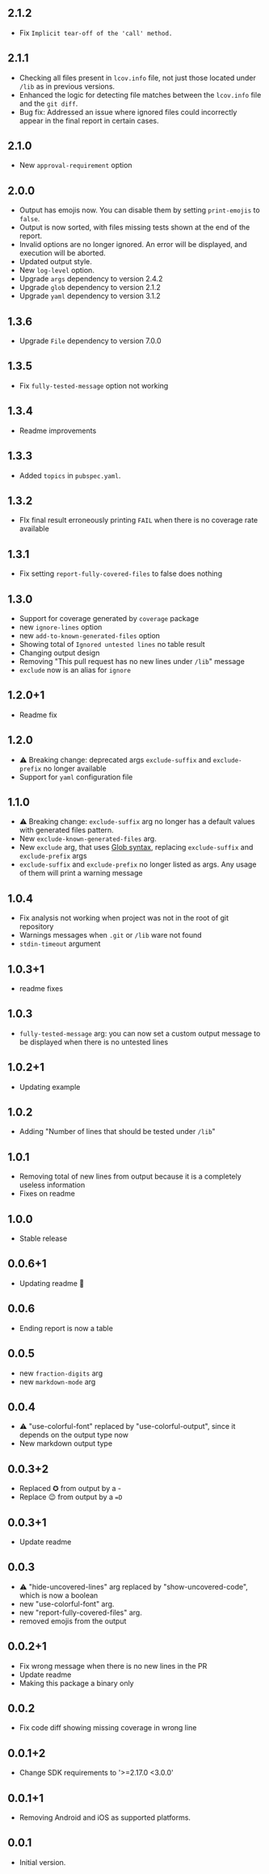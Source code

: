 ## 2.1.2
- Fix `Implicit tear-off of the 'call' method.`

## 2.1.1
- Checking all files present in `lcov.info` file, not just those located under `/lib` as in previous versions.
- Enhanced the logic for detecting file matches between the `lcov.info` file and the `git diff`.
- Bug fix: Addressed an issue where ignored files could incorrectly appear in the final report in certain cases.

## 2.1.0
- New `approval-requirement` option

## 2.0.0

- Output has emojis now. You can disable them by setting `print-emojis` to `false`.
- Output is now sorted, with files missing tests shown at the end of the report.
- Invalid options are no longer ignored. An error will be displayed, and execution will be aborted.
- Updated output style.
- New `log-level` option.
- Upgrade `args` dependency to version 2.4.2
- Upgrade `glob` dependency to version 2.1.2
- Upgrade `yaml` dependency to version 3.1.2

## 1.3.6

- Upgrade `File` dependency to version 7.0.0

## 1.3.5

- Fix `fully-tested-message` option not working

## 1.3.4

- Readme improvements

## 1.3.3

- Added `topics` in `pubspec.yaml`.

## 1.3.2

- FIx final result erroneously printing `FAIL` when there is no coverage rate available

## 1.3.1

- Fix setting `report-fully-covered-files` to false does nothing

## 1.3.0

- Support for coverage generated by `coverage` package
- new `ignore-lines` option
- new `add-to-known-generated-files` option
- Showing total of `Ignored untested lines` no table result
- Changing output design
- Removing "This pull request has no new lines under `/lib`" message
- `exclude` now is an alias for `ignore`

## 1.2.0+1

- Readme fix

## 1.2.0

- ⚠️ Breaking change: deprecated args `exclude-suffix` and `exclude-prefix` no longer available
- Support for `yaml` configuration file

## 1.1.0

- ⚠️ Breaking change: `exclude-suffix` arg no longer has a default values with generated files pattern.
- New `exclude-known-generated-files` arg.
- New `exclude` arg, that uses [Glob syntax](https://pub.dev/packages/glob#syntax), replacing `exclude-suffix`
  and `exclude-prefix` args
- `exclude-suffix` and `exclude-prefix` no longer listed as args. Any usage of them will print a warning message

## 1.0.4

- Fix analysis not working when project was not in the root of git repository
- Warnings messages when `.git` or `/lib` ware not found
- `stdin-timeout` argument

## 1.0.3+1

- readme fixes

## 1.0.3

- `fully-tested-message` arg: you can now set a custom output message to be displayed when there is no untested lines

## 1.0.2+1

- Updating example

## 1.0.2

- Adding "Number of lines that should be tested under `/lib`"

## 1.0.1

- Removing total of new lines from output because it is a completely useless information
- Fixes on readme

## 1.0.0

- Stable release

## 0.0.6+1

- Updating readme 💃

## 0.0.6

- Ending report is now a table

## 0.0.5

- new `fraction-digits` arg
- new `markdown-mode` arg

## 0.0.4

- ⚠️ "use-colorful-font" replaced by "use-colorful-output", since it depends on the output type now
- New markdown output type

## 0.0.3+2

- Replaced ✪ from output by a -
- Replace 😉 from output by a `=D`

## 0.0.3+1

- Update readme

## 0.0.3

- ⚠️ "hide-uncovered-lines" arg replaced by "show-uncovered-code", which is now a boolean
- new "use-colorful-font" arg.
- new "report-fully-covered-files" arg.
- removed emojis from the output

## 0.0.2+1

- Fix wrong message when there is no new lines in the PR
- Update readme
- Making this package a binary only

## 0.0.2

- Fix code diff showing missing coverage in wrong line

## 0.0.1+2

- Change SDK requirements to '>=2.17.0 <3.0.0'

## 0.0.1+1

- Removing Android and iOS as supported platforms.

## 0.0.1

- Initial version.
